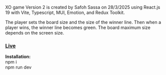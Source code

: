 XO game Version 2 is created by Safoh Sassa on 28/3/2025 using React.js 19 with Vite, Typescript, MUI, Emotion, and Redux Toolkit.

The player sets the board size and the size of the winner line. Then when a player wins, the winner line becomes green.
The board maximum size depends on the screen size.

<h3><a href="https://xo-game-react-redux.vercel.app/" target="_blank">Live</a></h3>

<b>Installation:</b><br>
npm i<br>
npm run dev
<br><br>

